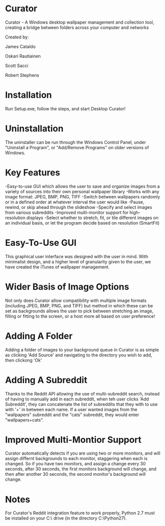 Curator
=======

Curator - A Windows desktop wallpaper management and collection tool, creating a bridge between folders across your computer and networks

Created by:

James Cataldo

Oskari Rautiainen

Scott Sacci

Robert Stephens


Installation
============
Run Setup.exe, follow the steps, and start Desktop Curator!

Uninstallation
==============
The uninstaller can be run through the Windows Control Panel, under "Uninstall a Program", or "Add/Remove Programs" on older versions of Windows.

Key Features
============
-Easy-to-use GUI which allows the user to save and organize images from a variety of sources into their own personal wallpaper library
-Works with any image format: JPEG, BMP, PNG, TIFF
-Switch between wallpapers randomly or in a defined order at whatever interval the user would like
-Pause, rewind, or skip ahead through the slideshow 
-Specify and select images from various subreddits
-Improved multi-monitor support for high-resolution displays
-Select whether to stretch, fit, or tile different images on an individual basis, or let the program decide based on resolution (SmartFit)

Easy-To-Use GUI
===============
This graphical user interface was designed with the user in mind. With minimalist design, and a higher level of granularity given to the user, we have created the iTunes of wallpaper management.

Wider Basis of Image Options
============================
Not only does Curator allow compatibility with multiple image formats (including JPEG, BMP, PNG, and TIFF) but method in which these can be set as backgrounds allows the user to pick between stretching an image, filling or fitting to the screen, or a host more all based on user preference!

Adding A Folder
===============
Adding a folder of images to your background queue in Curator is as simple as clicking 'Add Source' and navigating to the directory you wish to add, then clickong 'Ok'

Adding A Subreddit
==================
Thanks to the Reddit API allowing the use of multi-subreddit search, instead of having to manually add in each subreddit, when teh user clicks 'Add Subreddit', they can concatenate the list of subreddits that they with to use with '+' in between each name. If a user wanted images from the "wallpapers" subreddit and the "cats" subreddit, they would enter "wallpapers+cats".

Improved Multi-Montior Support
==============================
Curator automatically detects if you are using two or more monitors, and will assign differnt backgrounds to each monitor, staggering when each is changed. So if you have two monitors, and assign a change every 30 seconds, after 30 seconds, the first monitors background will change, and then after another 30 seconds, the second monitor's background will change.

Notes
=====
For Curator's Reddit integration feature to work properly, Python 2.7 must be installed on your C:\ drive (in the directory C:\Python27).

